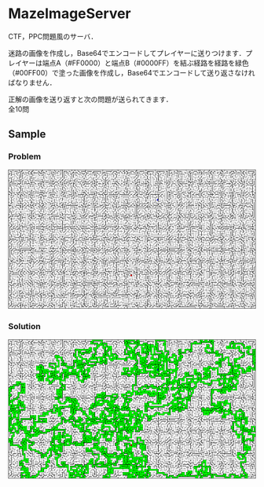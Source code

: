 # MazeImageServer

CTF，PPC問題風のサーバ．

迷路の画像を作成し，Base64でエンコードしてプレイヤーに送りつけます．プレイヤーは端点A（#FF0000）と端点B（#0000FF）を結ぶ経路を経路を緑色（#00FF00）で塗った画像を作成し，Base64でエンコードして送り返さなければなりません．

正解の画像を送り返すと次の問題が送られてきます．  
全10問

## Sample

### Problem
![prob](problem180x320.png)   

### Solution
![prob](solution180x320.png)
